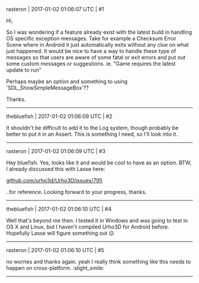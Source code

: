 rasteron | 2017-01-02 01:06:07 UTC | #1

Hi,

So I was wondering if a feature already exist with the latest build in handling OS specific exception messages. Take for example a Checksum Error Scene where in Android it just automatically exits without any clue on what just happened. It would be nice to have a way to handle these type of messages so that users are aware of some fatal or exit errors and put out some custom messages or suggestions. ie. "Game requires the latest update to run"

Perhaps maybe an option and something to using 'SDL_ShowSimpleMessageBox'??

Thanks.

-------------------------

thebluefish | 2017-01-02 01:06:09 UTC | #2

It shouldn't be difficult to add it to the Log system, though probably be better to put it in an Assert. This is something I need, so I'll look into it.

-------------------------

rasteron | 2017-01-02 01:06:09 UTC | #3

Hey bluefish. Yes, looks like it and would be cool to have as an option. BTW, I already discussed this with Lasse here:

[github.com/urho3d/Urho3D/issues/795](https://github.com/urho3d/Urho3D/issues/795)

..for reference. Looking forward to your progress, thanks.

-------------------------

thebluefish | 2017-01-02 01:06:10 UTC | #4

Well that's beyond me then. I tested it in Windows and was going to test in OS X and Linux, but I haven't compiled Urho3D for Android before. Hopefully Lasse will figure something out :wink:

-------------------------

rasteron | 2017-01-02 01:06:10 UTC | #5

no worries and thanks again. yeah I really think something like this needs to happen on cross-platform.  :slight_smile:

-------------------------

